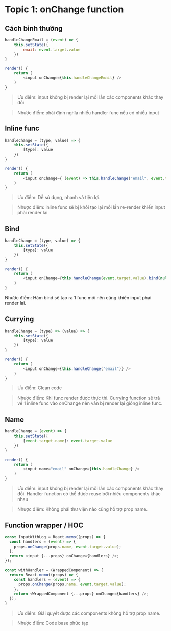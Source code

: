 # Topic 1: onChange function

## Cách bình thường

```javascript
handleChangeEmail = (event) => {
    this.setState({
        email: event.target.value
    })
}

render() {
    return (
        <input onChange={this.handleChangeEmail} />
    )
}
```
> Ưu điểm: input không bị render lại mỗi lần các components khác thay đổi

> Nhược điểm: phải định nghĩa nhiều handler func nếu có nhiều input

## Inline func

```javascript
handleChange = (type, value) => {
    this.setState({
        [type]: value
    })
}

render() {
    return (
        <input onChange={ (event) => this.handleChange("email", event.target.value)} />
    )
}
```
> Ưu điểm: Dễ sử dụng, nhanh và tiện lợi.

> Nhược điểm: inline func sẽ bị khỏi tạo lại mỗi lần re-render khiến input phải render lại

## Bind

```javascript
handleChange = (type, value) => {
    this.setState({
        [type]: value
    })
}

render() {
    return (
        <input onChange={this.handleChange(event.target.value).bind(null,"email")} />
    )
}
```
Nhược điểm: Hàm bind sẽ tạo ra 1 func mới nên cũng khiến input phải render lại.

## Currying

```javascript
handleChange = (type) => (value) => {
    this.setState({
        [type]: value
    })
}

render() {
    return (
        <input onChange={this.handleChange("email")} />
    )
}
```
> Ưu điểm: Clean code

>Nhược điểm: Khi func render được thực thi. Currying function sẽ trả về 1 inline func vào onChange nên vẫn bị render lại giống inline func.

## Name

```javascript
handleChange = (event) => {
    this.setState({
        [event.target.name]: event.target.value
    })
}

render() {
    return (
        <input name="email" onChange={this.handleChange} />
    )
}
```

> Ưu điểm: input không bị render lại mỗi lần các components khác thay đổi. Handler function có thể được reuse bởi nhiều components khác nhau

> Nhược điểm: Không phải thư viện nào cũng hỗ trợ prop name.

## Function wrapper / HOC

```javascript
const InputWithLog = React.memo((props) => {
  const handlers = (event) => {
    props.onChange(props.name, event.target.value);
  };
  return <input {...props} onChange={handlers} />;
});
```

```javascript
const withHandler = (WrappedComponent) => {
  return React.memo((props) => {
    const handlers = (event) => {
      props.onChange(props.name, event.target.value);
    };
    return <WrappedComponent {...props} onChange={handlers} />;
  });
} 
```

>Ưu điểm: Giải quyết được các components không hỗ trợ prop name.

>Nhược điểm: Code base phức tạp